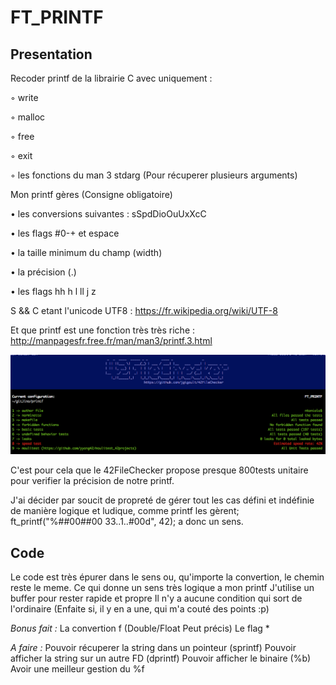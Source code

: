 FT_PRINTF
===

Presentation
-
Recoder printf de la librairie C avec uniquement :

◦ write

◦ malloc

◦ free

◦ exit

◦ les fonctions du man 3 stdarg (Pour récuperer plusieurs arguments)


Mon printf gères (Consigne obligatoire)

• les conversions suivantes : sSpdDioOuUxXcC

• les flags #0-+ et espace

• la taille minimum du champ (width)

• la précision (.)

• les flags hh h l ll j z


S && C etant l'unicode UTF8 : https://fr.wikipedia.org/wiki/UTF-8

Et que printf est une fonction très très riche : http://manpagesfr.free.fr/man/man3/printf.3.html

![42fc](https://github.com/Jino42/ft_printf/blob/master/pic/42fs.png)

C'est pour cela que le 42FileChecker propose presque 800tests unitaire pour verifier la précision de notre printf.

J'ai décider par soucit de propreté de gérer tout les cas défini et indéfinie de manière logique et ludique, comme printf les gèrent;
ft_printf("%##00##00 33..1..#00d", 42); a donc un sens.

Code
-
Le code est très épurer dans le sens ou, qu'importe la convertion, le chemin reste le meme. Ce qui donne un sens très logique a mon printf
J'utilise un buffer pour rester rapide et propre
Il n'y a aucune condition qui sort de l'ordinaire (Enfaite si, il y en a une, qui m'a couté des points :p)

*Bonus fait :*
La convertion f (Double/Float Peut précis)
Le flag *

*A faire :*
Pouvoir récuperer la string dans un pointeur (sprintf)
Pouvoir afficher la string sur un autre FD (dprintf)
Pouvoir afficher le binaire (%b)
Avoir une meilleur gestion du %f
